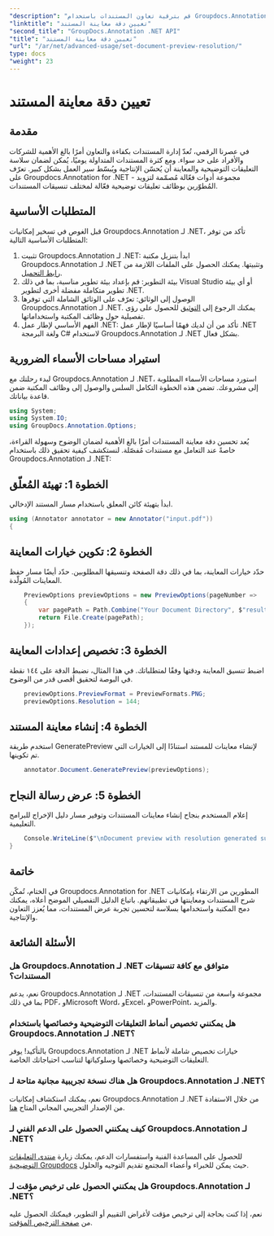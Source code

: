 ```yaml
---
"description": "قم بترقية تعاون المستندات باستخدام Groupdocs.Annotation لـ .NET لتبسيط وظائف التعليقات التوضيحية والمعاينة بسلاسة."
"linktitle": "تعيين دقة معاينة المستند"
"second_title": "GroupDocs.Annotation .NET API"
"title": "تعيين دقة معاينة المستند"
"url": "/ar/net/advanced-usage/set-document-preview-resolution/"
type: docs
"weight": 23
---
```


# تعيين دقة معاينة المستند

## مقدمة
في عصرنا الرقمي، تُعدّ إدارة المستندات بكفاءة والتعاون أمرًا بالغ الأهمية للشركات والأفراد على حد سواء. ومع كثرة المستندات المتداولة يوميًا، يُمكن لضمان سلاسة التعليقات التوضيحية والمعاينة أن يُحسّن الإنتاجية ويُبسّط سير العمل بشكل كبير. تعرّف على Groupdocs.Annotation for .NET - مجموعة أدوات فعّالة مُصمّمة لتزويد المُطوّرين بوظائف تعليقات توضيحية فعّالة لمختلف تنسيقات المستندات.
## المتطلبات الأساسية
قبل الغوص في تسخير إمكانيات Groupdocs.Annotation لـ .NET، تأكد من توفر المتطلبات الأساسية التالية:
1. تثبيت Groupdocs.Annotation لـ .NET: ابدأ بتنزيل مكتبة Groupdocs.Annotation لـ .NET وتثبيتها. يمكنك الحصول على الملفات اللازمة من [رابط التحميل](https://releases.groupdocs.com/annotation/net/).
2. بيئة التطوير: قم بإعداد بيئة تطوير مناسبة، بما في ذلك Visual Studio أو أي بيئة تطوير متكاملة مفضلة أخرى لتطوير .NET.
3. الوصول إلى الوثائق: تعرّف على الوثائق الشاملة التي توفرها Groupdocs.Annotation لـ .NET. يمكنك الرجوع إلى [التوثيق](https://tutorials.groupdocs.com/annotation/net/) للحصول على رؤى تفصيلية حول وظائف المكتبة واستخداماتها.
4. الفهم الأساسي لإطار عمل .NET: تأكد من أن لديك فهمًا أساسيًا لإطار عمل .NET ولغة البرمجة C# لاستخدام Groupdocs.Annotation لـ .NET بشكل فعال.

## استيراد مساحات الأسماء الضرورية
لبدء رحلتك مع Groupdocs.Annotation لـ .NET، استورد مساحات الأسماء المطلوبة إلى مشروعك. تضمن هذه الخطوة التكامل السلس والوصول إلى وظائف المكتبة ضمن قاعدة بياناتك.

```csharp
using System;
using System.IO;
using GroupDocs.Annotation.Options;
```

يُعد تحسين دقة معاينة المستندات أمرًا بالغ الأهمية لضمان الوضوح وسهولة القراءة، خاصةً عند التعامل مع مستندات مُفصّلة. لنستكشف كيفية تحقيق ذلك باستخدام Groupdocs.Annotation لـ .NET:
## الخطوة 1: تهيئة المُعلّق
ابدأ بتهيئة كائن المعلق باستخدام مسار المستند الإدخالي.
```csharp
using (Annotator annotator = new Annotator("input.pdf"))
{
```
## الخطوة 2: تكوين خيارات المعاينة
حدّد خيارات المعاينة، بما في ذلك دقة الصفحة وتنسيقها المطلوبين. حدّد أيضًا مسار حفظ المعاينات المُولّدة.
```csharp
    PreviewOptions previewOptions = new PreviewOptions(pageNumber =>
    {
        var pagePath = Path.Combine("Your Document Directory", $"result_with_resolution_{pageNumber}.png");
        return File.Create(pagePath);
    });
```
## الخطوة 3: تخصيص إعدادات المعاينة
اضبط تنسيق المعاينة ودقتها وفقًا لمتطلباتك. في هذا المثال، نضبط الدقة على ١٤٤ نقطة في البوصة لتحقيق أقصى قدر من الوضوح.
```csharp
    previewOptions.PreviewFormat = PreviewFormats.PNG;
    previewOptions.Resolution = 144;
```
## الخطوة 4: إنشاء معاينة المستند
استخدم طريقة GeneratePreview لإنشاء معاينات للمستند استنادًا إلى الخيارات التي تم تكوينها.
```csharp
    annotator.Document.GeneratePreview(previewOptions);
```
## الخطوة 5: عرض رسالة النجاح
إعلام المستخدم بنجاح إنشاء معاينات المستندات وتوفير مسار دليل الإخراج للبرامج التعليمية.
```csharp
    Console.WriteLine($"\nDocument preview with resolution generated successfully.\nCheck output in {"Your Document Directory"}.");
}
```

## خاتمة
في الختام، تُمكّن Groupdocs.Annotation for .NET المطورين من الارتقاء بإمكانيات شرح المستندات ومعاينتها في تطبيقاتهم. باتباع الدليل التفصيلي الموضح أعلاه، يمكنك دمج المكتبة واستخدامها بسلاسة لتحسين تجربة عرض المستندات، مما يُعزز التعاون والإنتاجية.
## الأسئلة الشائعة
### هل Groupdocs.Annotation لـ .NET متوافق مع كافة تنسيقات المستندات؟
نعم، يدعم Groupdocs.Annotation لـ .NET مجموعة واسعة من تنسيقات المستندات، بما في ذلك PDF، وMicrosoft Word، وExcel، وPowerPoint، والمزيد.
### هل يمكنني تخصيص أنماط التعليقات التوضيحية وخصائصها باستخدام Groupdocs.Annotation لـ .NET؟
بالتأكيد! يوفر Groupdocs.Annotation لـ .NET خيارات تخصيص شاملة لأنماط التعليقات التوضيحية وخصائصها وسلوكياتها لتناسب احتياجاتك الخاصة.
### هل هناك نسخة تجريبية مجانية متاحة لـ Groupdocs.Annotation لـ .NET؟
نعم، يمكنك استكشاف إمكانيات Groupdocs.Annotation لـ .NET من خلال الاستفادة من الإصدار التجريبي المجاني المتاح [هنا](https://releases.groupdocs.com/).
### كيف يمكنني الحصول على الدعم الفني لـ Groupdocs.Annotation لـ .NET؟
للحصول على المساعدة الفنية واستفسارات الدعم، يمكنك زيارة [منتدى التعليقات التوضيحية Groupdocs](https://forum.groupdocs.com/c/annotation/10) حيث يمكن للخبراء وأعضاء المجتمع تقديم التوجيه والحلول.
### هل يمكنني الحصول على ترخيص مؤقت لـ Groupdocs.Annotation لـ .NET؟
نعم، إذا كنت بحاجة إلى ترخيص مؤقت لأغراض التقييم أو التطوير، فيمكنك الحصول عليه من [صفحة الترخيص المؤقت](https://purchase.groupdocs.com/temporary-license/).